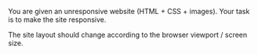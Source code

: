 You are given an unresponsive website (HTML + CSS + images). Your task is to make the site responsive.

The site layout should change according to the browser viewport / screen size. 

